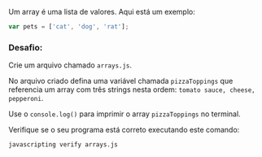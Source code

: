 Um array é uma lista de valores. Aqui está um exemplo:

```js
var pets = ['cat', 'dog', 'rat'];
```

### Desafio:

Crie um arquivo chamado `arrays.js`.

No arquivo criado defina uma variável chamada `pizzaToppings` que referencia um array com três strings nesta ordem: `tomato sauce, cheese, pepperoni`.

Use o `console.log()` para imprimir o array `pizzaToppings` no terminal.

Verifique se o seu programa está correto executando este comando:

```bash
javascripting verify arrays.js
```
